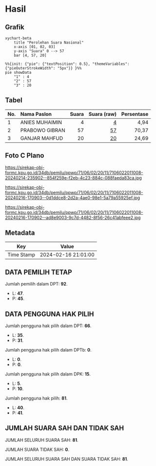 # Hasil

## Grafik

```mermaid
xychart-beta
    title "Perolehan Suara Nasional"
    x-axis [01, 02, 03]
    y-axis "Suara" 0 --> 57
    bar [4, 57, 20]
```

```mermaid
%%{init: {"pie": {"textPosition": 0.5}, "themeVariables": {"pieOuterStrokeWidth": "5px"}} }%%
pie showData
    "1" : 4
    "2" : 57
    "3" : 20
```

## Tabel

| No. | Nama Paslon    | Suara | Suara (raw) | Persentase |
|:--- |:-------------- | -----:| -----------:| ----------:|
| 1   | ANIES MUHAIMIN | 4     | [4][p-1]    | 4,94       |
| 2   | PRABOWO GIBRAN | 57    | [57][p-2]   | 70,37      |
| 3   | GANJAR MAHFUD  | 20    | [20][p-3]   | 24,69      |


[p-1]: https://github.com/gigit-pemilu/pemilu-2024/blob/main/pilpres/hitung-suara/sub/71-sulawesi-utara/sub/06-minahasa-utara/sub/02-kauditan/sub/2011-watudambo/sub/008-tps/sub/paslon-1.txt
[p-2]: https://github.com/gigit-pemilu/pemilu-2024/blob/main/pilpres/hitung-suara/sub/71-sulawesi-utara/sub/06-minahasa-utara/sub/02-kauditan/sub/2011-watudambo/sub/008-tps/sub/paslon-2.txt
[p-3]: https://github.com/gigit-pemilu/pemilu-2024/blob/main/pilpres/hitung-suara/sub/71-sulawesi-utara/sub/06-minahasa-utara/sub/02-kauditan/sub/2011-watudambo/sub/008-tps/sub/paslon-3.txt

## Foto C Plano

https://sirekap-obj-formc.kpu.go.id/34db/pemilu/ppwp/71/06/02/20/11/7106022011008-20240214-235902--854f259e-f2eb-4c23-884c-088faeda83ca.jpg

https://sirekap-obj-formc.kpu.go.id/34db/pemilu/ppwp/71/06/02/20/11/7106022011008-20240216-170903--0d1ddce8-2d2a-4ae0-98e1-5a79a55925ef.jpg

https://sirekap-obj-formc.kpu.go.id/34db/pemilu/ppwp/71/06/02/20/11/7106022011008-20240216-170902--ad8e9003-9c7d-4482-8f56-26c41abfeee2.jpg


## Metadata

| Key        | Value               |
| ---------- | ------------------- |
| Time Stamp | 2024-02-16 21:01:00 |


## DATA PEMILIH TETAP

Jumlah pemilih dalam DPT: **92**.
 * L: **47**.
 * P: **45**.

## DATA PENGGUNA HAK PILIH

Jumlah pengguna hak pilih dalam DPT: **66**.
 * L: **35**.
 * P: **31**.

Jumlah pengguna hak pilih dalam DPTb: **0**.
 * L: **0**.
 * P: **0**.

Jumlah pengguna hak pilih dalam DPK: **15**.
 * L: **5**.
 * P: **10**.

Jumlah pengguna hak pilih: **81**.
 * L: **40**.
 * P: **41**.

## JUMLAH SUARA SAH DAN TIDAK SAH

JUMLAH SELURUH SUARA SAH: **81**.

JUMLAH SUARA TIDAK SAH: **0**.

JUMLAH SELURUH SUARA SAH DAN SUARA TIDAK SAH: **81**.


